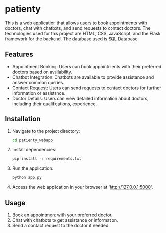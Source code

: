 # patienty

This is a web application that allows users to book appointments with doctors, chat with chatbots, and send requests to contact doctors. The technologies used for this project are HTML, CSS, JavaScript, and the Flask framework for the backend. The database used is SQL Database.

## Features

- Appointment Booking: Users can book appointments with their preferred doctors based on availability.
- Chatbot Integration: Chatbots are available to provide assistance and answer common queries.
- Contact Request: Users can send requests to contact doctors for further information or assistance.
- Doctor Details: Users can view detailed information about doctors, including their qualifications, experience.

## Installation

1. Navigate to the project directory:

   ```bash
   cd patienty_webapp
   ```

2. Install dependencies:

   ```bash
   pip install -r requirements.txt
   ```

3. Run the application:

   ```bash
   python app.py
   ```

4. Access the web application in your browser at 'http://127.0.0.1:5000'.

## Usage

1. Book an appointment with your preferred doctor.
2. Chat with chatbots to get assistance or information.
3. Send a contact request to the doctor if needed.



